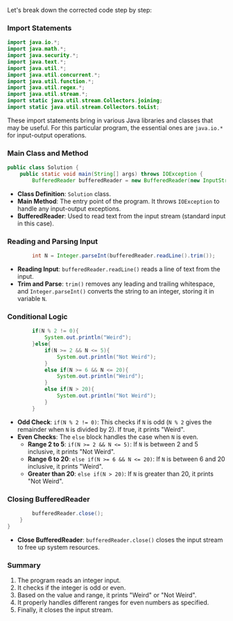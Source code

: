 Let's break down the corrected code step by step:

### Import Statements
```java
import java.io.*;
import java.math.*;
import java.security.*;
import java.text.*;
import java.util.*;
import java.util.concurrent.*;
import java.util.function.*;
import java.util.regex.*;
import java.util.stream.*;
import static java.util.stream.Collectors.joining;
import static java.util.stream.Collectors.toList;
```
These import statements bring in various Java libraries and classes that may be useful. For this particular program, the essential ones are `java.io.*` for input-output operations.

### Main Class and Method
```java
public class Solution {
    public static void main(String[] args) throws IOException {
        BufferedReader bufferedReader = new BufferedReader(new InputStreamReader(System.in));
```
- **Class Definition**: `Solution` class.
- **Main Method**: The entry point of the program. It throws `IOException` to handle any input-output exceptions.
- **BufferedReader**: Used to read text from the input stream (standard input in this case).

### Reading and Parsing Input
```java
        int N = Integer.parseInt(bufferedReader.readLine().trim());
```
- **Reading Input**: `bufferedReader.readLine()` reads a line of text from the input.
- **Trim and Parse**: `trim()` removes any leading and trailing whitespace, and `Integer.parseInt()` converts the string to an integer, storing it in variable `N`.

### Conditional Logic
```java
        if(N % 2 != 0){
            System.out.println("Weird");
        }else{
            if(N >= 2 && N <= 5){
                System.out.println("Not Weird");
            }
            else if(N >= 6 && N <= 20){
                System.out.println("Weird");
            }
            else if(N > 20){
                System.out.println("Not Weird");
            }
        }
```
- **Odd Check**: `if(N % 2 != 0)`: This checks if `N` is odd (`N % 2` gives the remainder when `N` is divided by 2). If true, it prints "Weird".
- **Even Checks**: The `else` block handles the case when `N` is even.
  - **Range 2 to 5**: `if(N >= 2 && N <= 5)`: If `N` is between 2 and 5 inclusive, it prints "Not Weird".
  - **Range 6 to 20**: `else if(N >= 6 && N <= 20)`: If `N` is between 6 and 20 inclusive, it prints "Weird".
  - **Greater than 20**: `else if(N > 20)`: If `N` is greater than 20, it prints "Not Weird".

### Closing BufferedReader
```java
        bufferedReader.close();
    }
}
```
- **Close BufferedReader**: `bufferedReader.close()` closes the input stream to free up system resources.

### Summary
1. The program reads an integer input.
2. It checks if the integer is odd or even.
3. Based on the value and range, it prints "Weird" or "Not Weird".
4. It properly handles different ranges for even numbers as specified.
5. Finally, it closes the input stream.

